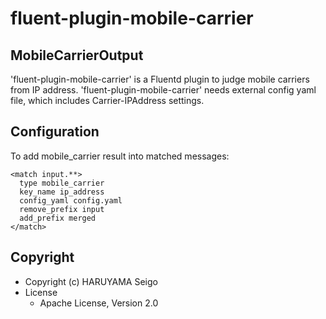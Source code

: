 # fluent-plugin-mobile-carrier

## MobileCarrierOutput

'fluent-plugin-mobile-carrier' is a Fluentd plugin to judge mobile carriers from IP address.
'fluent-plugin-mobile-carrier' needs external config yaml file, which includes Carrier-IPAddress settings.


## Configuration

To add mobile_carrier result into matched messages:

    <match input.**>
      type mobile_carrier
      key_name ip_address
      config_yaml config.yaml
      remove_prefix input
      add_prefix merged
    </match>

## Copyright

* Copyright (c) HARUYAMA Seigo
* License
  * Apache License, Version 2.0
